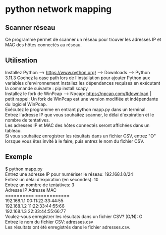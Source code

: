 # python network mapping 
## Scanner réseau
Ce programme permet de scanner un réseau pour trouver les adresses IP et MAC des hôtes connectés au réseau.

## Utilisation
Installez Python --> https://www.python.org/ --> Downloads --> Python 3.11.3 
Cochez la case path lors de l'installation pour ajouter Python aux variables d'environnement
Installez les dépendances requises en exécutant la commande suivante : pip install scapy<br>
Installez le fork de WinPcap --> Npcap: https://npcap.com/#download | petit rappel: Un fork de WinPcap est une version modifiée et indépendante du logiciel WinPcap.<br>
Exécutez le programme en entrant python mapp.py dans un terminal.<br>
Entrez l'adresse IP que vous souhaitez scanner, le délai d'expiration et le nombre de tentatives.<br>
Les adresses IP et MAC des hôtes connectés seront affichées dans un tableau.<br>
Si vous souhaitez enregistrer les résultats dans un fichier CSV, entrez "O" lorsque vous êtes invité à le faire, puis entrez le nom du fichier CSV.

## Exemple

$ python mapp.py<br>
Entrez une adresse IP pour numériser le réseau: 192.168.1.0/24<br>
Entrez un délai d'expiration (en secondes): 10<br>
Entrez un nombre de tentatives: 3<br>
Adresse IP      Adresse MAC<br>
==========      ============<br>
192.168.1.1     00:11:22:33:44:55<br>
192.168.1.2     11:22:33:44:55:66<br>
192.168.1.3     22:33:44:55:66:77<br>
Voulez-vous enregistrer les résultats dans un fichier CSV? (O/N): O<br>
Entrez le nom du fichier CSV: adresses.csv<br>
Les résultats ont été enregistrés dans le fichier adresses.csv.<br>

